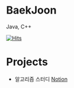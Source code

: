# BaekJoon
Java, C++

[![Hits](https://hits.seeyoufarm.com/api/count/incr/badge.svg?url=https%3A%2F%2Fgithub.com%2Falswkdrb1&count_bg=%2379C83D&title_bg=%23555555&icon=&icon_color=%23E7E7E7&title=hits&edge_flat=false)](https://hits.seeyoufarm.com)

# Projects
* 알고리즘 스터디 [Notion](https://scrawny-philosophy-2c3.notion.site/Algorithm-Study-b64635cd9caa4c119d174700ca05cc05)

